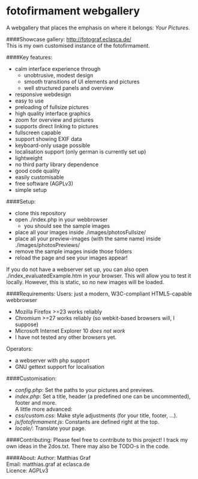 fotofirmament webgallery
=============

A webgallery that places the emphasis on where it belongs: *Your Pictures*.

####Showcase gallery:
http://fotograf.eclasca.de/<br/>
This is my own customised instance of the fotofirmament.

####Key features:
* calm interface experience through
  * unobtrusive, modest design
  * smooth transitions of UI elements and pictures
  * well structured panels and overview
* responsive webdesign
* easy to use
* preloading of fullsize pictures
* high quality interface graphics
* zoom for overview and pictures
* supports direct linking to pictures
* fullscreen capable
* support showing EXIF data
* keyboard-only usage possible
* localisation support (only german is currently set up)
* lightweight
* no third party library dependence
* good code quality
* easily customisable
* free software (AGPLv3)
* simple setup

####Setup:
* clone this repository
* open ./index.php in your webbrowser
  * you should see the sample images
* place all your images inside ./images/photosFullsize/
* place all your preview-images (with the same name) inside ./images/photosPreviews/
* remove the sample images inside those folders
* reload the page and see your images appear!

If you do not have a webserver set up, you can also open ./index_evaluatedExample.htm in your browser. This will allow you to test it locally. However, this is static, so no new images will be loaded.

####Requirements:
Users: just a modern, W3C-compliant HTML5-capable webbrowser
* Mozilla Firefox >=23 works reliably
* Chromium >=27 works reliably (so webkit-based browsers will, I suppose)
* Microsoft Internet Explorer 10 *does not work*
* I have not tested any other browsers yet.

Operators:
* a webserver with php support
* GNU gettext support for localisation

####Customisation:
* *config.php*: Set the paths to your pictures and previews.
* *index.php*: Set a title, header (a predefined one can be uncommented), footer and more.
<br/>A little more advanced:
* *css/custom.css*: Make style adjustments (for your title, footer, ...).
* *js/fotofirmament.js*: Constants are defined right at the top. 
* *locale/*: Translate your page.

####Contributing:
Please feel free to contribute to this project!
I track my own ideas in the 2dos.txt. There may also be TODO-s in the code.

####About:
Author: Matthias Graf<br/>
Email: matthias.graf at eclasca.de<br/>
Licence: AGPLv3
